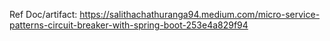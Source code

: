 Ref Doc/artifact:
https://salithachathuranga94.medium.com/micro-service-patterns-circuit-breaker-with-spring-boot-253e4a829f94